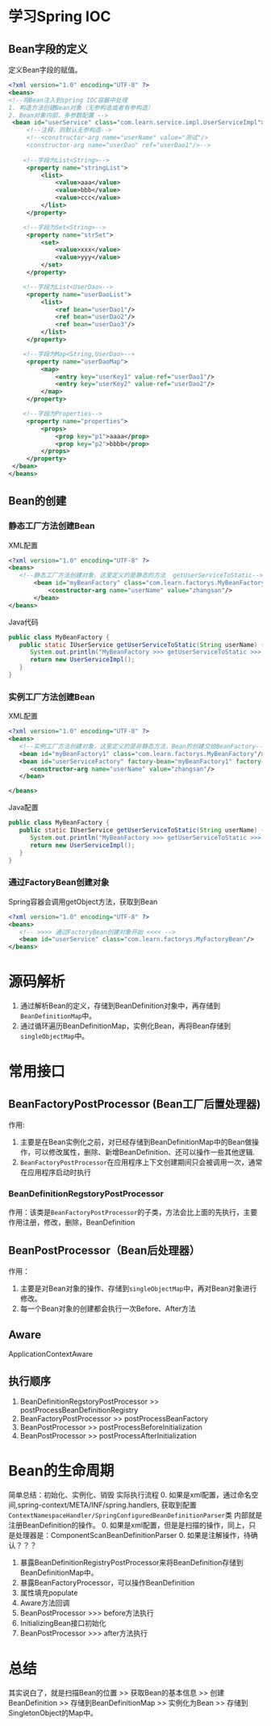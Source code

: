 # 学习Spring IOC

## Bean字段的定义
定义Bean字段的赋值。
```xml
<?xml version="1.0" encoding="UTF-8" ?>
<beans>
<!--将Bean注入到spring IOC容器中处理
1. 构造方法创建Bean对象（无参构造或者有参构造）
2. Bean对象内部，多参数配置 -->
 <bean id="userService" class="com.learn.service.impl.UserServiceImpl">
     <!--注释，则默认无参构造-->
     <!--<constructor-arg name="userName" value="测试"/>
     <constructor-arg name="userDao" ref="userDao1"/>-->
    
    <!--字段为List<String>-->
     <property name="stringList">
         <list>
             <value>aaa</value>
             <value>bbb</value>
             <value>ccc</value>
         </list>
     </property>

    <!--字段为Set<String>-->
     <property name="strSet">
         <set>
             <value>xxx</value>
             <value>yyy</value>
         </set>
     </property>

    <!--字段为List<UserDao>-->
     <property name="userDaoList">
         <list>
             <ref bean="userDao1"/>
             <ref bean="userDao2"/>
             <ref bean="userDao3"/>
         </list>
     </property>

    <!--字段为Map<String,UserDao>-->
     <property name="userDaoMap">
         <map>
             <entry key="userKey1" value-ref="userDao1"/>
             <entry key="userKey2" value-ref="userDao2"/>
         </map>
     </property>

    <!--字段为Properties-->
     <property name="properties">
         <props>
             <prop key="p1">aaaa</prop>
             <prop key="p2">bbbb</prop>
         </props>
     </property>
 </bean>
</beans>
```

## Bean的创建
### 静态工厂方法创建Bean
XML配置
```xml
<?xml version="1.0" encoding="UTF-8" ?>
<beans>
   <!--静态工厂方法创建对象，这里定义的是静态的方法  getUserServiceToStatic-->
       <bean id="myBeanFactory" class="com.learn.factorys.MyBeanFactory" factory-method="getUserServiceToStatic">
           <constructor-arg name="userName" value="zhangsan"/>
       </bean>
</beans>
```
Java代码
```java
public class MyBeanFactory {
   public static IUserService getUserServiceToStatic(String userName) {
      System.out.println("MyBeanFactory >>> getUserServiceToStatic >>> 通过BeanFactory创建对象");
      return new UserServiceImpl();
   }
}
```

### 实例工厂方法创建Bean
XML配置
```xml
<?xml version="1.0" encoding="UTF-8" ?>
<beans>
   <!--实例工厂方法创建对象，这里定义的是非静态方法，Bean的创建交给BeanFactory-->
   <bean id="myBeanFactory1" class="com.learn.factorys.MyBeanFactory"/>
   <bean id="userServiceFactory" factory-bean="myBeanFactory1" factory-method="getUserService">
      <constructor-arg name="userName" value="zhangsan"/>
   </bean>

</beans>
```
Java配置
```java
public class MyBeanFactory {
   public static IUserService getUserServiceToStatic(String userName) {
      System.out.println("MyBeanFactory >>> getUserServiceToStatic >>> 通过BeanFactory创建对象");
      return new UserServiceImpl();
   }
}
```
### 通过FactoryBean创建对象
Spring容器会调用getObject方法，获取到Bean
```xml
<?xml version="1.0" encoding="UTF-8" ?>
<beans>
   <!-- >>>> 通过FactoryBean创建对象开始 <<<< -->
   <bean id="userService" class="com.learn.factorys.MyFactoryBean"/>
</beans>
```
# 源码解析
1. 通过解析Bean的定义，存储到BeanDefinition对象中，再存储到`BeanDefinitionMap`中。
2. 通过循环遍历BeanDefinitionMap，实例化Bean，再将Bean存储到`singleObjectMap`中。 

# 常用接口
## BeanFactoryPostProcessor (Bean工厂后置处理器)
作用: 
1. 主要是在Bean实例化之前，对已经存储到BeanDefinitionMap中的Bean做操作，可以修改属性，删除、新增BeanDefinition、还可以操作一些其他逻辑.
2. `BeanFactoryPostProcessor`在应用程序上下文创建期间只会被调用一次，通常在应用程序启动时执行

### BeanDefinitionRegstoryPostProcessor
作用：该类是`BeanFactoryPostProcessor`的子类，方法会比上面的先执行，主要作用注册，修改，删除，BeanDefinition

## BeanPostProcessor（Bean后处理器）
作用：
1. 主要是对Bean对象的操作、存储到`singleObjectMap`中，再对Bean对象进行修改。 
2. 每一个Bean对象的创建都会执行一次Before、After方法

## Aware
ApplicationContextAware

## 执行顺序
1. BeanDefinitionRegstoryPostProcessor >> postProcessBeanDefinitionRegistry
2. BeanFactoryPostProcessor >> postProcessBeanFactory
3. BeanPostProcessor >> postProcessBeforeInitialization
4. BeanPostProcessor >> postProcessAfterInitialization

# Bean的生命周期
简单总结：初始化、实例化、销毁
实际执行流程
0. 如果是xml配置，通过命名空间,spring-context/META/INF/spring.handlers, 获取到配置`ContextNamespaceHandler/SpringConfiguredBeanDefinitionParser`类
   内部就是注册BeanDefinition的操作。
0. 如果是xml配置，但是是扫描的操作，同上，只是处理器是：ComponentScanBeanDefinitionParser
0. 如果是注解操作，待确认？？？
1. 暴露BeanDefinitionRegistryPostProcessor来将BeanDefinition存储到BeanDefinitionMap中。
2. 暴露BeanFactoryProcessor，可以操作BeanDefinition
3. 属性填充populate
4. Aware方法回调
5. BeanPostProcessor >>> before方法执行
6. InitializingBean接口初始化
7. BeanPostProcessor >>> after方法执行

# 总结
其实说白了，就是扫描Bean的位置 >> 获取Bean的基本信息 >> 创建BeanDefinition >> 存储到BeanDefinitionMap >> 实例化为Bean >> 存储到SingletonObject的Map中。